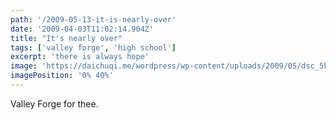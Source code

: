 ```yaml
---
path: '/2009-05-13-it-is-nearly-over'
date: '2009-04-03T11:02:14.904Z'
title: "It's nearly over"
tags: ['valley forge', 'high school']
excerpt: 'there is always hope'
image: 'https://daichuqi.me/wordpress/wp-content/uploads/2009/05/dsc_5kk041.jpg'
imagePosition: '0% 40%'
---
```


<p class="normal-article">
  Valley Forge for thee.
</p>
